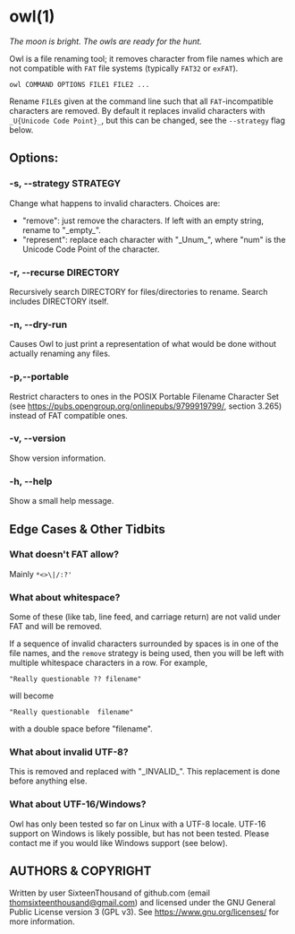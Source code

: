 # owl(1)

*The moon is bright. The owls are ready for the hunt.*

Owl is a file renaming tool; it removes character from file names which are 
not compatible with `FAT` file systems (typically `FAT32` or `exFAT`).

```
owl COMMAND OPTIONS FILE1 FILE2 ...
```

Rename `FILE`s given at the command line such that all `FAT`-incompatible 
characters are removed. By default it replaces invalid characters with 
`_U{Unicode Code Point}_`, but this can be changed, see the `--strategy` 
flag below.


## Options:
### -s, \-\-strategy STRATEGY
Change what happens to invalid characters. Choices are:

- "remove": just remove the characters. If left with an empty string, rename 
  to "\_empty_".
- "represent": replace each character with "\_Unum_", where "num" is the 
  Unicode Code Point of the character.

### -r, \-\-recurse DIRECTORY
Recursively search DIRECTORY for files/directories to rename. Search 
includes DIRECTORY itself.

### -n, \-\-dry-run
Causes Owl to just print a representation of what would be done without 
actually renaming any files.

### -p,\-\-portable
Restrict characters to ones in the POSIX Portable Filename Character Set 
(see <https://pubs.opengroup.org/onlinepubs/9799919799/>, section 3.265) 
instead of FAT compatible ones.

### -v, \-\-version
Show version information.

### -h, \-\-help
Show a small help message.


## Edge Cases & Other Tidbits
### What doesn't FAT allow?
Mainly `*<>\|/:?'`

### What about whitespace?
Some of these (like tab, line feed, and carriage return) are not valid under 
FAT and will be removed.

If a sequence of invalid characters surrounded by spaces is in one of the 
file names, and the `remove` strategy is being used, then you will be left 
with multiple whitespace characters in a row. For example,
```
"Really questionable ?? filename"
```
will become
```
"Really questionable  filename"
```
with a double space before "filename".

### What about invalid UTF-8?
This is removed and replaced with "\_INVALID_". This replacement is done 
before anything else.

### What about UTF-16/Windows?
Owl has only been tested so far on Linux with a UTF-8 locale. UTF-16 support 
on Windows is likely possible, but has not been tested. Please contact me if 
you would like Windows support (see below).


## AUTHORS & COPYRIGHT
Written by user SixteenThousand of github.com (email 
thomsixteenthousand@gmail.com) and licensed under the GNU General Public 
License version 3 (GPL v3). See <https://www.gnu.org/licenses/> for more 
information.
